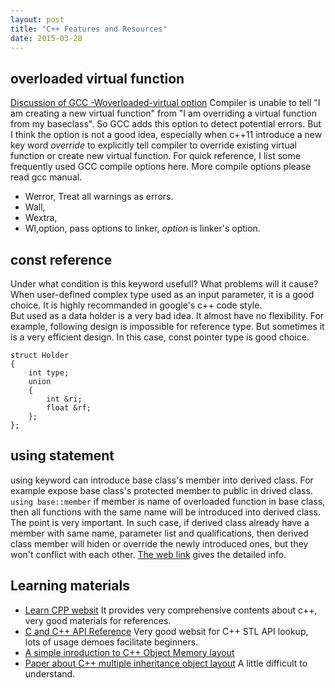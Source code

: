 ```yaml
---
layout: post
title: "C++ Features and Resources"
date: 2015-03-28
---
```


## overloaded virtual function

[Discussion of GCC -Woverloaded-virtual option](https://gcc.gnu.org/ml/gcc/1999-02n/msg00180.html) 
Compiler is unable to tell "I am creating a new virtual function" from
"I am overriding a virtual function from my baseclass". So GCC adds this option 
to detect potential errors. But I think the option is not a good idea, especially
when c++11 introduce a new key word *override* to explicitly tell compiler to 
override existing virtual function or create new virtual function. For quick
reference, I list some frequently used GCC compile options here. More compile
options please read gcc manual. 

- Werror, Treat all warnings as errors.
- Wall, 
- Wextra,
- Wl,option, pass options to linker, *option* is linker's 
option.

## const reference

Under what condition is this keyword usefull? What problems will it cause?
When user-defined complex type used as an input parameter, it is a good choice.
It is highly recommanded in google's c++ code style.     
But used as a data holder is a very bad idea. It almost have no flexibility.
For example, following design is impossible for reference type. But sometimes 
it is a very efficient design. In this case, const pointer type is good choice.

```
struct Holder
{
	int type;
	union
	{
		int &ri;
		float &rf;
	};
};
```

## using statement

using keyword can introduce base class's member into derived class.
For example expose base class's protected member to public in drived 
class.     `using base::member` if member is name of overloaded function 
in base class, then all functions with the same name will be introduced 
into derived class. The point is very important.     In such case, if 
derived class already have a member with same name, parameter list and 
qualifications, then derived class member will hiden or override the 
newly introduced ones, but they won't conflict with each other.
[The web link](http://en.cppreference.com/w/cpp/language/using_declaration)
gives the detailed info.

## Learning materials
- [Learn CPP websit](http://www.learncpp.com/) It provides very comprehensive 
contents about c++, very good materials for references.
- [C and C++ API Reference](http://www.cplusplus.com/) 
Very good websit for C++ STL API lookup, lots of usage 
demoes facilitate beginners.
- [A simple inroduction to C++ Object Memory layout](http://lifegoo.pluskid.org/upload/doc/object_models/C++%20Object%20Model.pdf)
- [Paper about C++ multiple inheritance object layout](http://lifegoo.pluskid.org/upload/doc/object_models/C++%20Object%20Model.pdf) 
A little difficult to understand.


